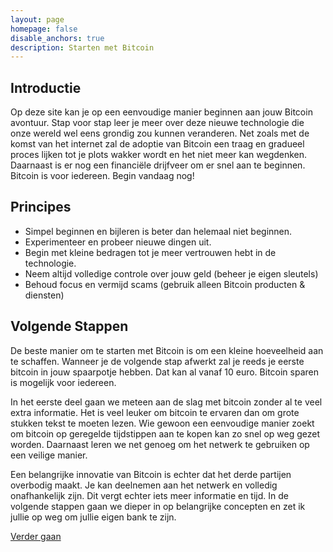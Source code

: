 ```yaml
---
layout: page
homepage: false
disable_anchors: true
description: Starten met Bitcoin
---
```

## Introductie
Op deze site kan je op een eenvoudige manier beginnen aan jouw Bitcoin avontuur. Stap voor stap leer je meer over deze nieuwe technologie die onze wereld wel eens grondig zou kunnen veranderen. Net zoals met de komst van het internet zal de adoptie van Bitcoin een traag en gradueel proces lijken tot je plots wakker wordt en het niet meer kan wegdenken. Daarnaast is er nog een financiële drijfveer om er snel aan te beginnen. Bitcoin is voor iedereen. Begin vandaag nog!

## Principes
- Simpel beginnen en bijleren is beter dan helemaal niet beginnen.
- Experimenteer en probeer nieuwe dingen uit.
- Begin met kleine bedragen tot je meer vertrouwen hebt in de technologie.
- Neem altijd volledige controle over jouw geld (beheer je eigen sleutels)
- Behoud focus en vermijd scams (gebruik alleen Bitcoin producten & diensten)

## Volgende Stappen
De beste manier om te starten met Bitcoin is om een kleine hoeveelheid aan te schaffen. Wanneer je de volgende stap afwerkt zal je reeds je eerste bitcoin in jouw spaarpotje hebben. Dat kan al vanaf 10 euro. Bitcoin sparen is mogelijk voor iedereen.

In het eerste deel gaan we meteen aan de slag met bitcoin zonder al te veel extra informatie. Het is veel leuker om bitcoin te ervaren dan om grote stukken tekst te moeten lezen. Wie gewoon een eenvoudige manier zoekt om bitcoin op geregelde tijdstippen aan te kopen kan zo snel op weg gezet worden. Daarnaast leren we net genoeg om het netwerk te gebruiken op een veilige manier.

Een belangrijke innovatie van Bitcoin is echter dat het derde partijen overbodig maakt. Je kan deelnemen aan het netwerk en volledig onafhankelijk zijn. Dit vergt echter iets meer informatie en tijd. In de volgende stappen gaan we dieper in op belangrijke concepten en zet ik jullie op weg om jullie eigen bank te zijn.

[Verder gaan](documentation/overzicht.md)
